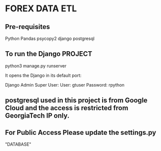 # FOREX DATA ETL

## Pre-requisites
  Python
  Pandas
  psycopy2
  django
  postgresql


## To run the Django PROJECT
python3 manage.py runserver

It opens the Django in its default port:

Django Admin Super User:
User: gtuser
Password: rpython

## postgresql used in this project is from Google Cloud and the access is restricted from GeorgiaTech IP only.




## For Public Access Please update the settings.py
"DATABASE"
